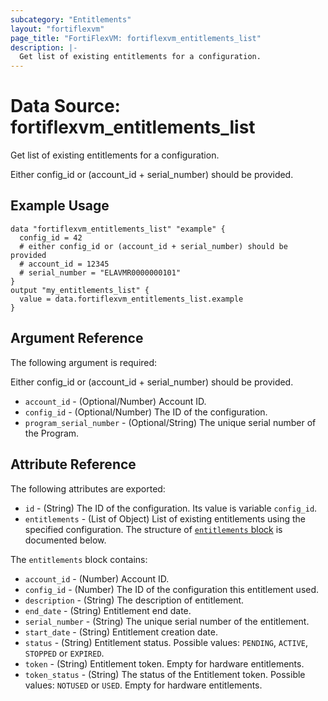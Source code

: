 ```yaml
---
subcategory: "Entitlements"
layout: "fortiflexvm"
page_title: "FortiFlexVM: fortiflexvm_entitlements_list"
description: |-
  Get list of existing entitlements for a configuration.
---
```


# Data Source: fortiflexvm_entitlements_list

Get list of existing entitlements for a configuration.

Either config_id or (account_id + serial_number) should be provided.

## Example Usage

```hcl
data "fortiflexvm_entitlements_list" "example" {
  config_id = 42
  # either config_id or (account_id + serial_number) should be provided
  # account_id = 12345
  # serial_number = "ELAVMR0000000101"
}
output "my_entitlements_list" {
  value = data.fortiflexvm_entitlements_list.example
}
```

## Argument Reference

The following argument is required:

Either config_id or (account_id + serial_number) should be provided.

* `account_id` - (Optional/Number) Account ID.
* `config_id` - (Optional/Number) The ID of the configuration.
* `program_serial_number` - (Optional/String) The unique serial number of the Program.

## Attribute Reference

The following attributes are exported:

* `id` - (String) The ID of the configuration. Its value is variable `config_id`.
* `entitlements` - (List of Object) List of existing entitlements using the specified configuration. The structure of [`entitlements` block](#nestedatt--entitlements) is documented below.

<a id="nestedatt--entitlements"></a>
The `entitlements` block contains:

* `account_id` - (Number) Account ID.
* `config_id` - (Number) The ID of the configuration this entitlement used.
* `description` - (String) The description of entitlement.
* `end_date` - (String) Entitlement end date.
* `serial_number` - (String) The unique serial number of the entitlement.
* `start_date` - (String) Entitlement creation date.
* `status` - (String) Entitlement status. Possible values: `PENDING`, `ACTIVE`, `STOPPED` or `EXPIRED`.
* `token` - (String) Entitlement token. Empty for hardware entitlements.
* `token_status` - (String) The status of the Entitlement token. Possible values: `NOTUSED` or `USED`. Empty for hardware entitlements.
